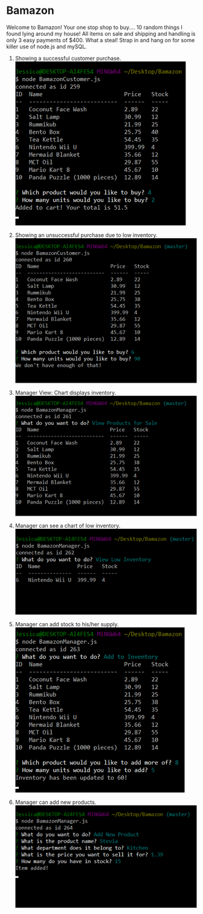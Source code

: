 # Bamazon

Welcome to Bamazon! Your one stop shop to buy.... 10 random things I found lying around my house! All items on sale and shipping and handling is only 3 easy payments of $400. What a steal! Strap in and hang on for some killer use of node.js and mySQL. 

1. Showing a successful customer purchase.
![alt text](images/01.png "Customer: Success Buy")

2. Showing an unsuccessful purchase due to low inventory.
![alt text](images/02.png "Customer: Unsuccess Buy")

3. Manager View: Chart displays inventory.
![alt text](images/03.png "Manager: View Inventory")

4. Manager can see a chart of low inventory.
![alt text](images/04.png "Manager: Low Inventory")

5. Manager can add stock to his/her supply.
![alt text](images/05.png "Manager: Stock Up")

6. Manager can add new products.
![alt text](images/06.png "Manager: Add New Product")